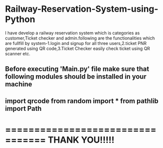 # Railway-Reservation-System-using-Python
I have develop a railway reservation system which is categories as customer,Ticket checker and admin.following are the functionalities which are fullfill by system-1.login and signup for all three users,2.ticket PNR generated using QR code,3.Ticket Checker easily check ticket using QR scanner etc.

Before executing 'Main.py' file make sure that following modules should be installed in your machine
---------------------------------
import qrcode
from random import *
from pathlib import Path
---------------------------------
=================================
THANK YOU!!!!!
=================================
